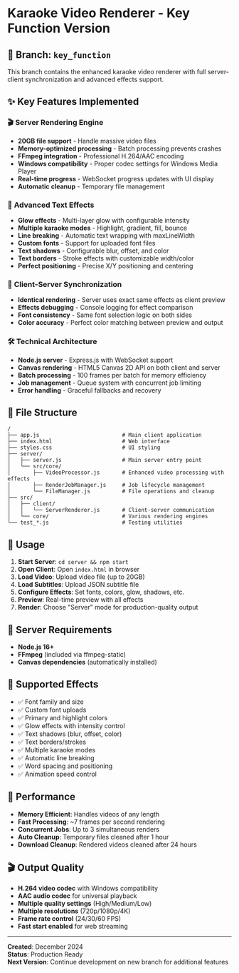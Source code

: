 # Karaoke Video Renderer - Key Function Version

## 🎯 Branch: `key_function`

This branch contains the enhanced karaoke video renderer with full server-client synchronization and advanced effects support.

## ✨ Key Features Implemented

### 🎬 **Server Rendering Engine**

- **20GB file support** - Handle massive video files
- **Memory-optimized processing** - Batch processing prevents crashes
- **FFmpeg integration** - Professional H.264/AAC encoding
- **Windows compatibility** - Proper codec settings for Windows Media Player
- **Real-time progress** - WebSocket progress updates with UI display
- **Automatic cleanup** - Temporary file management

### 🎨 **Advanced Text Effects**

- **Glow effects** - Multi-layer glow with configurable intensity
- **Multiple karaoke modes** - Highlight, gradient, fill, bounce
- **Line breaking** - Automatic text wrapping with maxLineWidth
- **Custom fonts** - Support for uploaded font files
- **Text shadows** - Configurable blur, offset, and color
- **Text borders** - Stroke effects with customizable width/color
- **Perfect positioning** - Precise X/Y positioning and centering

### 🔄 **Client-Server Synchronization**

- **Identical rendering** - Server uses exact same effects as client preview
- **Effects debugging** - Console logging for effect comparison
- **Font consistency** - Same font selection logic on both sides
- **Color accuracy** - Perfect color matching between preview and output

### 🛠️ **Technical Architecture**

- **Node.js server** - Express.js with WebSocket support
- **Canvas rendering** - HTML5 Canvas 2D API on both client and server
- **Batch processing** - 100 frames per batch for memory efficiency
- **Job management** - Queue system with concurrent job limiting
- **Error handling** - Graceful fallbacks and recovery

## 📁 **File Structure**

```
/
├── app.js                          # Main client application
├── index.html                      # Web interface
├── styles.css                      # UI styling
├── server/
│   ├── server.js                   # Main server entry point
│   └── src/core/
│       ├── VideoProcessor.js       # Enhanced video processing with effects
│       ├── RenderJobManager.js     # Job lifecycle management
│       └── FileManager.js          # File operations and cleanup
├── src/
│   ├── client/
│   │   └── ServerRenderer.js       # Client-server communication
│   └── core/                       # Various rendering engines
└── test_*.js                       # Testing utilities
```

## 🎯 **Usage**

1. **Start Server**: `cd server && npm start`
2. **Open Client**: Open `index.html` in browser
3. **Load Video**: Upload video file (up to 20GB)
4. **Load Subtitles**: Upload JSON subtitle file
5. **Configure Effects**: Set fonts, colors, glow, shadows, etc.
6. **Preview**: Real-time preview with all effects
7. **Render**: Choose "Server" mode for production-quality output

## 🔧 **Server Requirements**

- **Node.js 16+**
- **FFmpeg** (included via ffmpeg-static)
- **Canvas dependencies** (automatically installed)

## 🎨 **Supported Effects**

- ✅ Font family and size
- ✅ Custom font uploads
- ✅ Primary and highlight colors
- ✅ Glow effects with intensity control
- ✅ Text shadows (blur, offset, color)
- ✅ Text borders/strokes
- ✅ Multiple karaoke modes
- ✅ Automatic line breaking
- ✅ Word spacing and positioning
- ✅ Animation speed control

## 🚀 **Performance**

- **Memory Efficient**: Handles videos of any length
- **Fast Processing**: ~7 frames per second rendering
- **Concurrent Jobs**: Up to 3 simultaneous renders
- **Auto Cleanup**: Temporary files cleaned after 1 hour
- **Download Cleanup**: Rendered videos cleaned after 24 hours

## 🎬 **Output Quality**

- **H.264 video codec** with Windows compatibility
- **AAC audio codec** for universal playback
- **Multiple quality settings** (High/Medium/Low)
- **Multiple resolutions** (720p/1080p/4K)
- **Frame rate control** (24/30/60 FPS)
- **Fast start enabled** for web streaming

---

**Created**: December 2024  
**Status**: Production Ready  
**Next Version**: Continue development on new branch for additional features
